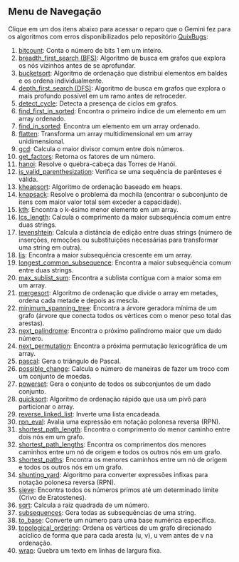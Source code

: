 ## Menu de Navegação

Clique em um dos itens abaixo para acessar o reparo que o Gemini fez para os algoritmos com erros disponibilizados pelo repositório [QuixBugs](https://github.com/jkoppel/QuixBugs):

1. [bitcount](bitcount.md): Conta o número de bits 1 em um inteiro.
1. [breadth_first_search (BFS)](bfs.md): Algoritmo de busca em grafos que explora os nós vizinhos antes de se aprofundar.
1. [bucketsort](bucket_sort.md): Algoritmo de ordenação que distribui elementos em baldes e os ordena individualmente.
1. [depth_first_search (DFS)](depth-first-search.md): Algoritmo de busca em grafos que explora o mais profundo possível em um ramo antes de retroceder.
1. [detect_cycle](detect-cycle.md): Detecta a presença de ciclos em grafos.
1. [find_first_in_sorted](first-in-sorted.md): Encontra o primeiro índice de um elemento em um array ordenado.
1. [find_in_sorted](find-in-sorted.md): Encontra um elemento em um array ordenado.
1. [flatten](flatten.md): Transforma um array multidimensional em um array unidimensional.
1. [gcd](gcd.md): Calcula o maior divisor comum entre dois números.
1. [get_factors](get-factors.md): Retorna os fatores de um número.
1. [hanoi](hanoi.md): Resolve o quebra-cabeça das Torres de Hanói.
1. [is_valid_parenthesization](is-valid-parenthesization.md): Verifica se uma sequência de parênteses é válida.
1. [kheapsort](k-heap-sort.md): Algoritmo de ordenação baseado em heaps.
1. [knapsack](knapsack.md): Resolve o problema da mochila (encontrar o subconjunto de itens com maior valor total sem exceder a capacidade).
1. [kth](kth.md): Encontra o k-ésimo menor elemento em um array.
1. [lcs_length](lcs_lenght.md): Calcula o comprimento da maior subsequência comum entre duas strings.
1. [levenshtein](levenshtein.md): Calcula a distância de edição entre duas strings (número de inserções, remoções ou substituições necessárias para transformar uma string em outra).
1. [lis](lis.md): Encontra a maior subsequência crescente em um array.
1. [longest_common_subsequence](longest_common_subsequence.md): Encontra a maior subsequência comum entre duas strings.
1. [max_sublist_sum](max_sublist_sum.md): Encontra a sublista contígua com a maior soma em um array.
1. [mergesort](mergesort.md): Algoritmo de ordenação que divide o array em metades, ordena cada metade e depois as mescla.
1. [minimum_spanning_tree](minimum_spanning_tree.md): Encontra a árvore geradora mínima de um grafo (árvore que conecta todos os vértices com o menor peso total das arestas).
1. [next_palindrome](next_palindrome.md): Encontra o próximo palíndromo maior que um dado número.
1. [next_permutation](next_permutation.md): Encontra a próxima permutação lexicográfica de um array.
1. [pascal](pascal.md): Gera o triângulo de Pascal.
1. [possible_change](possible_change.md): Calcula o número de maneiras de fazer um troco com um conjunto de moedas.
1. [powerset](powerset.md): Gera o conjunto de todos os subconjuntos de um dado conjunto.
1. [quicksort](quicksort.md): Algoritmo de ordenação rápido que usa um pivô para particionar o array.
1. [reverse_linked_list](reverse_linked_list.md): Inverte uma lista encadeada.
1. [rpn_eval](rpn_eval.md): Avalia uma expressão em notação polonesa reversa (RPN).
1. [shortest_path_length](shortest_path_length.md): Encontra o comprimento do menor caminho entre dois nós em um grafo.
1. [shortest_path_lengths](shortest_path_lengths.md): Encontra os comprimentos dos menores caminhos entre um nó de origem e todos os outros nós em um grafo.
1. [shortest_paths](shortest_paths.md): Encontra os menores caminhos entre um nó de origem e todos os outros nós em um grafo.
1. [shunting_yard](shunting_yard.md): Algoritmo para converter expressões infixas para notação polonesa reversa (RPN).
1. [sieve](sieve.md): Encontra todos os números primos até um determinado limite (Crivo de Eratostenes).
1. [sqrt](sqrt.md): Calcula a raiz quadrada de um número.
1. [subsequences](subsequences.md): Gera todas as subsequências de uma string.
1. [to_base](to_base.md): Converte um número para uma base numérica específica.
1. [topological_ordering](topological_ordering.md): Ordena os vértices de um grafo direcionado acíclico de forma que para cada aresta (u, v), u vem antes de v na ordenação.
1. [wrap](wrap.md): Quebra um texto em linhas de largura fixa.
